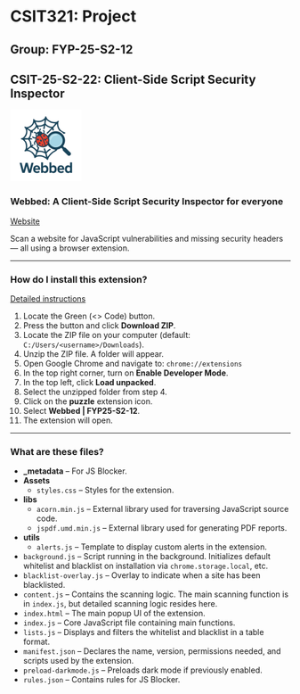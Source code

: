 # CSIT321: Project

## Group: FYP-25-S2-12

## CSIT-25-S2-22: Client-Side Script Security Inspector

![Project Logo](Assets/logo/Webbed128.png)

### Webbed: A Client-Side Script Security Inspector for everyone

[Website](https://website-live-lh4w.onrender.com/)  

Scan a website for JavaScript vulnerabilities and missing security headers — all using a browser extension.

---

### How do I install this extension?  
[Detailed instructions](https://docs.google.com/document/d/1ngDJaPOE-eq5YnhKlkv9R6mOWSeWzlUV/edit?usp=sharing&ouid=110512395928968253216&rtpof=true&sd=true)

1. Locate the Green (<> Code) button.
2. Press the button and click **Download ZIP**.
3. Locate the ZIP file on your computer (default: `C:/Users/<username>/Downloads`).
4. Unzip the ZIP file. A folder will appear.
5. Open Google Chrome and navigate to: `chrome://extensions`
6. In the top right corner, turn on **Enable Developer Mode**.
7. In the top left, click **Load unpacked**.
8. Select the unzipped folder from step 4.
9. Click on the **puzzle** extension icon.
10. Select **Webbed | FYP25-S2-12**.
11. The extension will open.

---

### What are these files?

- **_metadata** – For JS Blocker.  
- **Assets**  
  - `styles.css` – Styles for the extension.  
- **libs**  
  - `acorn.min.js` – External library used for traversing JavaScript source code.  
  - `jspdf.umd.min.js` – External library used for generating PDF reports.  
- **utils**  
  - `alerts.js` – Template to display custom alerts in the extension.  
- `background.js` – Script running in the background. Initializes default whitelist and blacklist on installation via `chrome.storage.local`, etc.  
- `blacklist-overlay.js` – Overlay to indicate when a site has been blacklisted.  
- `content.js` – Contains the scanning logic. The main scanning function is in `index.js`, but detailed scanning logic resides here.  
- `index.html` – The main popup UI of the extension.  
- `index.js` – Core JavaScript file containing main functions.  
- `lists.js` – Displays and filters the whitelist and blacklist in a table format.  
- `manifest.json` – Declares the name, version, permissions needed, and scripts used by the extension.  
- `preload-darkmode.js` – Preloads dark mode if previously enabled.  
- `rules.json` – Contains rules for JS Blocker.
